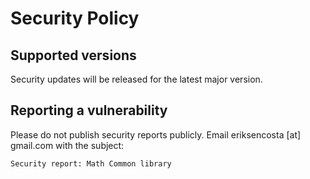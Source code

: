 # Security Policy

## Supported versions

Security updates will be released for the latest major version.

## Reporting a vulnerability

Please do not publish security reports publicly. Email eriksencosta [at] gmail.com with the subject:

```
Security report: Math Common library
```
